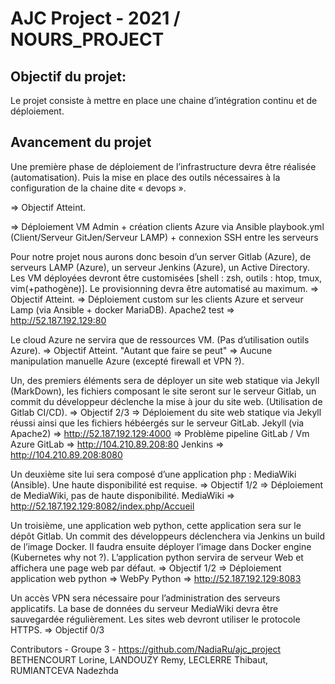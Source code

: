 # AJC Project - 2021 /  NOURS_PROJECT

## Objectif du projet: 
Le projet consiste à mettre en place une chaine d’intégration continu et de déploiement. 

## Avancement du projet
Une première phase de déploiement de l’infrastructure devra être réalisée (automatisation). Puis la mise en place des outils nécessaires à la configuration de la chaine dite « devops ».

=> Objectif Atteint.

=> Déploiement VM Admin + création clients Azure via Ansible playbook.yml (Client/Serveur GitJen/Serveur LAMP) + connexion SSH entre les serveurs
	
Pour notre projet nous aurons donc besoin d’un server Gitlab (Azure), de serveurs LAMP (Azure), un serveur Jenkins (Azure), un Active Directory. Les VM déployées devront être customisées [shell : zsh, outils : htop, tmux, vim(+pathogène)]. Le provisionning devra être automatisé au maximum.
	=> Objectif Atteint.
	=> Déploiement custom sur les clients Azure et serveur Lamp (via Ansible + docker MariaDB).
	Apache2 test => http://52.187.192.129:80

Le cloud Azure ne servira que de ressources VM. (Pas d’utilisation outils Azure).
	=> Objectif Atteint. "Autant que faire se peut"
	=> Aucune manipulation manuelle Azure (excepté firewall et VPN ?).

Un, des premiers éléments sera de déployer un site web statique via Jekyll (MarkDown), les fichiers composant le site seront sur le serveur Gitlab, un commit du développeur déclenche la mise à jour du site web. (Utilisation de Gitlab CI/CD).
	=> Objectif 2/3
	=> Déploiement du site web statique via Jekyll réussi ainsi que les fichiers hébéergés sur le serveur GitLab.
	Jekyll (via Apache2) => http://52.187.192.129:4000
	=> Problème pipeline GitLab / Vm Azure
	GitLab => http://104.210.89.208:80
	Jenkins => http://104.210.89.208:8080

Un deuxième site lui sera composé d’une application php : MediaWiki (Ansible). Une haute disponibilité est requise.
	=> Objectif 1/2
	=> Déploiement de MediaWiki, pas de haute disponibilité.
	MediaWiki => http://52.187.192.129:8082/index.php/Accueil

Un troisième, une application web python, cette application sera sur le dépôt Gitlab. Un commit des développeurs déclenchera via Jenkins un build de l’image Docker. Il faudra ensuite déployer l’image dans Docker engine (Kubernetes why not ?). L’application python servira de serveur Web et affichera une page web par défaut.
	=> Objectif 1/2
	=> Déploiement application web python
	=> WebPy Python => http://52.187.192.129:8083

Un accès VPN sera nécessaire pour l’administration des serveurs applicatifs. La base de données du serveur MediaWiki devra être sauvegardée régulièrement. Les sites web devront utiliser le protocole HTTPS.
	=> Objectif 0/3


Contributors - Groupe 3 - https://github.com/NadiaRu/ajc_project
BETHENCOURT Lorine, LANDOUZY Remy, LECLERRE Thibaut, RUMIANTCEVA Nadezhda
